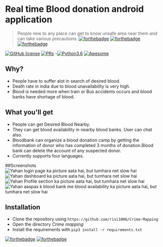 # Real time Blood donation android application
> People new to any place can get to know unsafe area near them and can take various precautions.
[![forthebadge](https://forthebadge.com/images/badges/built-for-android.svg)](https://forthebadge.com)
[![forthebadge](https://forthebadge.com/images/badges/made-with-java.svg)](https://forthebadge.com)
[![forthebadge](https://forthebadge.com/images/badges/its-not-a-lie-if-you-believe-it.svg)](https://forthebadge.com)

[![GitHub license](https://img.shields.io/badge/license-MIT-brightgreen?logo=github)](https://github.com/risi1006/Your-Donor/blob/master/LICENSE)
[![PRs](https://img.shields.io/badge/PRs-Welcome-informational)](https://github.com/risi1006)
-[![Python3.6](https://img.shields.io/badge/python-3.6-success?logo=python)](https://www.python.org/downloads/release/python-360/)
[![Awesome](https://cdn.rawgit.com/sindresorhus/awesome/d7305f38d29fed78fa85652e3a63e154dd8e8829/media/badge.svg)](https://github.com/risi1006)  

## Why?
- People have to suffer alot in search of desired blood.
- Death rate in india due to blood unavailability is very high.
- Blood is needed more when train or Bus accidents occurs and blood banks have shortage of blood.

## What you'll get
- People can get Desired Blood Nearby. 
- They can get blood availability in nearby blood banks. User can chat also. 
- Bloodbank can organize a blood donation camp by getting the information of donor who has completed
3 months of donation.Blood bank can delete the account of any suspected donor.
- Currently supports four languages.

##Screenshots
<img src="/screenshot/ss1.jpg" alt="Yahan login page ka picture aata hai, but tumhara net slow hai">
<img src="/screenshot/ss2.jpg" alt="Yahan dashboard ka picture aata hai, but tumhara net slow hai">
<img src="/screenshot/ss3.jpg" alt="Yahan Profile section ka picture aata hai, but tumhara net slow hai">
<img src="/screenshot/ss4.jpg" alt="Yahan aaspas k blood bank me blood availability ka picture aata hai, but tumhara net slow hai">

## Installation
- Clone the repository using ```https://github.com/risi1006/Crime-Mapping```
- Open the directory *Crime mapping*
- Install the requirements with ```pip3 install -r requirements.txt```

[![forthebadge](https://forthebadge.com/images/badges/makes-people-smile.svg)](https://forthebadge.com)
[![forthebadge](https://forthebadge.com/images/badges/no-ragrets.svg)](https://forthebadge.com)


